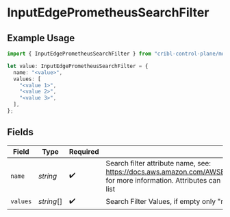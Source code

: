 # InputEdgePrometheusSearchFilter

## Example Usage

```typescript
import { InputEdgePrometheusSearchFilter } from "cribl-control-plane/models/operations";

let value: InputEdgePrometheusSearchFilter = {
  name: "<value>",
  values: [
    "<value 1>",
    "<value 2>",
    "<value 3>",
  ],
};
```

## Fields

| Field                                                                                                                                                                                                              | Type                                                                                                                                                                                                               | Required                                                                                                                                                                                                           | Description                                                                                                                                                                                                        |
| ------------------------------------------------------------------------------------------------------------------------------------------------------------------------------------------------------------------ | ------------------------------------------------------------------------------------------------------------------------------------------------------------------------------------------------------------------ | ------------------------------------------------------------------------------------------------------------------------------------------------------------------------------------------------------------------ | ------------------------------------------------------------------------------------------------------------------------------------------------------------------------------------------------------------------ |
| `name`                                                                                                                                                                                                             | *string*                                                                                                                                                                                                           | :heavy_check_mark:                                                                                                                                                                                                 | Search filter attribute name, see: https://docs.aws.amazon.com/AWSEC2/latest/APIReference/API_DescribeInstances.html for more information. Attributes can be manually entered if not present in the drop down list |
| `values`                                                                                                                                                                                                           | *string*[]                                                                                                                                                                                                         | :heavy_check_mark:                                                                                                                                                                                                 | Search Filter Values, if empty only "running" EC2 instances will be returned                                                                                                                                       |